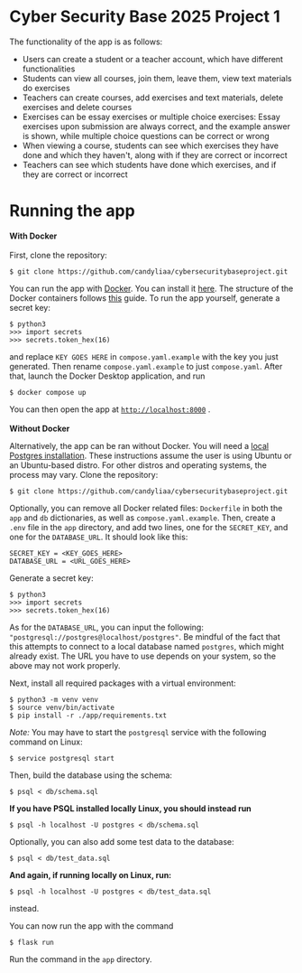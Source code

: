 # Cyber Security Base 2025 Project 1
The functionality of the app is as follows:
- Users can create a student or a teacher account, which have different functionalities
- Students can view all courses, join them, leave them, view text materials do exercises
- Teachers can create courses, add exercises and text materials, delete exercises and delete courses
- Exercises can be essay exercises or multiple choice exercises: Essay exercises upon submission are always correct, and the example answer is shown, while multiple choice questions can be correct or wrong
- When viewing a course, students can see which exercises they have done and which they haven't, along with if they are correct or incorrect
- Teachers can see which students have done which exercises, and if they are correct or incorrect

# Running the app
**With Docker** <br />
<br />
First, clone the repository:
```
$ git clone https://github.com/candyliaa/cybersecuritybaseproject.git
```
You can run the app with [Docker](https://www.docker.com/). You can install it [here](https://docs.docker.com/get-docker/).
The structure of the Docker containers follows [this](https://docs.docker.com/compose/gettingstarted/) guide.
To run the app yourself, generate a secret key: 
```
$ python3
>>> import secrets
>>> secrets.token_hex(16)
```
and replace `KEY GOES HERE` in `compose.yaml.example` with the key you just generated. Then rename `compose.yaml.example` to just `compose.yaml`.
After that, launch the Docker Desktop application, and run
```
$ docker compose up
```
You can then open the app at [`http://localhost:8000`](http://localhost:8000) . <br />
<br />
**Without Docker**

Alternatively, the app can be ran without Docker.
You will need a [local Postgres installation](https://ubuntu.com/server/docs/databases-postgresql). These instructions assume the user is using Ubuntu or an Ubuntu-based distro. For other distros and operating systems, the process may vary.
Clone the repository:
```
$ git clone https://github.com/candyliaa/cybersecuritybaseproject.git
```
Optionally, you can remove all Docker related files: `Dockerfile` in both the `app` and `db` dictionaries, as well as `compose.yaml.example`.
Then, create a `.env` file in the `app` directory, and add two lines, one for the `SECRET_KEY`, and one for the `DATABASE_URL`. It should look like this:
```
SECRET_KEY = <KEY_GOES_HERE>
DATABASE_URL = <URL_GOES_HERE>
```
Generate a secret key:
```
$ python3
>>> import secrets
>>> secrets.token_hex(16)
```
As for the `DATABASE_URL`, you can input the following: `"postgresql://postgres@localhost/postgres"`. 
Be mindful of the fact that this attempts to connect to a local database named `postgres`, which might already exist.
The URL you have to use depends on your system, so the above may not work properly.

Next, install all required packages with a virtual environment:
```
$ python3 -m venv venv
$ source venv/bin/activate
$ pip install -r ./app/requirements.txt
```

*Note:*
You may have to start the `postgresql` service with the following command on Linux:
```
$ service postgresql start
```

Then, build the database using the schema:
```
$ psql < db/schema.sql
```
**If you have PSQL installed locally Linux, you should instead run**
```
$ psql -h localhost -U postgres < db/schema.sql
```
Optionally, you can also add some test data to the database:
```
$ psql < db/test_data.sql
```
**And again, if running locally on Linux, run:**
```
$ psql -h localhost -U postgres < db/test_data.sql
```
instead.

You can now run the app with the command
```
$ flask run
```
Run the command in the `app` directory.
 

